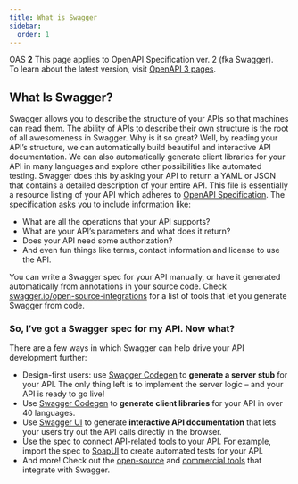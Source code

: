 ```yaml
---
title: What is Swagger
sidebar:
  order: 1
---
```


OAS **2** This page applies to OpenAPI Specification ver. 2 (fka Swagger).  
To learn about the latest version, visit [OpenAPI 3 pages](/docs/specification/about).

## What Is Swagger?

Swagger allows you to describe the structure of your APIs so that machines can read them. The ability of APIs to describe their own structure is the root of all awesomeness in Swagger. Why is it so great? Well, by reading your API’s structure, we can automatically build beautiful and interactive API documentation. We can also automatically generate client libraries for your API in many languages and explore other possibilities like automated testing. Swagger does this by asking your API to return a YAML or JSON that contains a detailed description of your entire API. This file is essentially a resource listing of your API which adheres to [OpenAPI Specification](https://github.com/OAI/OpenAPI-Specification/blob/master/versions/2.0.md). The specification asks you to include information like:

- What are all the operations that your API supports?
- What are your API’s parameters and what does it return?
- Does your API need some authorization?
- And even fun things like terms, contact information and license to use the API.

You can write a Swagger spec for your API manually, or have it generated automatically from annotations in your source code. Check [swagger.io/open-source-integrations](https://swagger.io/open-source-integrations/) for a list of tools that let you generate Swagger from code.

### So, I’ve got a Swagger spec for my API. Now what?

There are a few ways in which Swagger can help drive your API development further:

- Design-first users: use [Swagger Codegen](https://swagger.io/swagger-codegen/) to **generate a server stub** for your API. The only thing left is to implement the server logic – and your API is ready to go live!
- Use [Swagger Codegen](https://swagger.io/swagger-codegen/) to **generate client libraries** for your API in over 40 languages.
- Use [Swagger UI](https://swagger.io/swagger-ui/) to generate **interactive API documentation** that lets your users try out the API calls directly in the browser.
- Use the spec to connect API-related tools to your API. For example, import the spec to [SoapUI](https://soapui.org/) to create automated tests for your API.
- And more! Check out the [open-source](https://swagger.io/open-source-integrations/) and [commercial tools](https://swagger.io/commercial-tools/) that integrate with Swagger.
